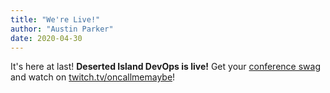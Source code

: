 ```yaml
---
title: "We're Live!"
author: "Austin Parker"
date: 2020-04-30
---
```


It's here at last! **Deserted Island DevOps is live!** Get your [conference swag](/swag) and watch on [twitch.tv/oncallmemaybe](https://twitch.tv/oncallmemaybe)!

